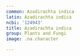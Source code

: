 ```yaml
---
common: Azadirachta indica
latin: Azadirachta indica
ncbi: '124943'
title: Azadirachta indica
group: Plants and Fungi
image: .na.character

---
```

